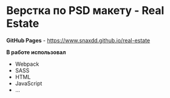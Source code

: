 Верстка по PSD макету - Real Estate
===================================
**GitHub Pages** - https://www.snaxdd.github.io/real-estate

**В работе использовал**
* Webpack
* SASS
* HTML
* JavaScript
* ...
